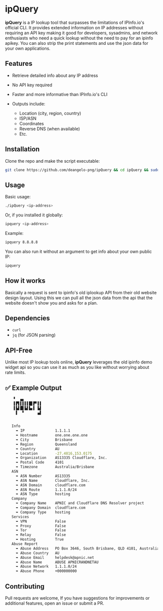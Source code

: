 # ipQuery

**ipQuery** is a IP lookup tool that surpasses the limitations of IPInfo.io's official CLI. It provides extended information on IP addresses without requiring an API key making it good for developers, sysadmins, and network enthusiasts who need a quick lookup without the need to pay for an ipinfo apikey. You can also strip the print statements and use the json data for your own applications. 

## Features

* Retrieve detailed info about any IP address
* No API key required
* Faster and more informative than IPInfo.io's CLI
* Outputs include:

  * Location (city, region, country)
  * ISP/ASN
  * Coordinates
  * Reverse DNS (when available)
  * Etc.

## Installation

Clone the repo and make the script executable:

```bash
git clone https://github.com/deangelo-png/ipQuery && cd ipQuery && sudo bash install.sh
```

## Usage

Basic usage:

```bash
./ipQuery <ip-address>
```

Or, if you installed it globally:

```bash
ipquery <ip-address>
```

Example:

```bash
ipquery 8.8.8.8
```

You can also run it without an argument to get info about your own public IP:

```bash
ipquery
```

## How it works
Basically a request is sent to ipinfo's old iplookup API from their old website design layout. Using this we can pull all the json data from the api that the website doesn't show you and asks for a plan.

## Dependencies

* `curl`
* `jq` (for JSON parsing)

## API-Free

Unlike most IP lookup tools online, **ipQuery** leverages the old ipinfo demo widget api so you can use it as much as you like without worrying about rate limits.

## ✅ Example Output

```bash
    ▘  ▄▖        
    ▌▛▌▌▌▌▌█▌▛▘▌▌
    ▌▙▌█▌▙▌▙▖▌ ▙▌
     ▌  ▘      ▄▌
    
    
   Info
     ➥ IP              1.1.1.1
     ➥ Hostname        one.one.one.one
     ➥ City            Brisbane
     ➥ Region          Queensland
     ➥ Country         AU
     ➥ Location        -27.4816,153.0175
     ➥ Organization    AS13335 Cloudflare, Inc.
     ➥ Postal Code     4101
     ➥ Timezone        Australia/Brisbane
   ASN
     ➥ ASN Number      AS13335
     ➥ ASN Name        Cloudflare, Inc.
     ➥ ASN Domain      cloudflare.com
     ➥ ASN Route       1.1.1.0/24
     ➥ ASN Type        hosting
   Company
     ➥ Company Name    APNIC and Cloudflare DNS Resolver project
     ➥ Company Domain  cloudflare.com
     ➥ Company Type    hosting
   Services
     ➥ VPN             False
     ➥ Proxy           False
     ➥ Tor             False
     ➥ Relay           False
     ➥ Hosting         True
   Abuse Report
     ➥ Abuse Address   PO Box 3646, South Brisbane, QLD 4101, Australia
     ➥ Abuse Country   AU
     ➥ Abuse Email     helpdesk@apnic.net
     ➥ Abuse Name      ABUSE APNICRANDNETAU
     ➥ Abuse Network   1.1.1.0/24
     ➥ Abuse Phone     +000000000
```

## Contributing

Pull requests are welcome, If you have suggestions for improvements or additional features, open an issue or submit a PR.
